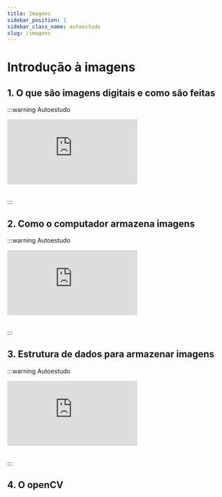 ```yaml
---
title: Imagens
sidebar_position: 1
sidebar_class_name: autoestudo
slug: /imagens
---
```


# Introdução à imagens

## 1. O que são imagens digitais e como são feitas

:::warning Autoestudo

<div style={{ textAlign: 'center' }}>
    <iframe 
        style={{
            display: 'block',
            margin: 'auto',
            width: '100%',
            height: '50vh',
        }}
        src="https://www.youtube.com/embed/LWxu4rkZBLw"
        frameborder="0" 
        allowFullScreen>
    </iframe>
</div>
<br />

:::

## 2. Como o computador armazena imagens

:::warning Autoestudo

<div style={{ textAlign: 'center' }}>
    <iframe 
        style={{
            display: 'block',
            margin: 'auto',
            width: '100%',
            height: '50vh',
        }}
        src="https://www.youtube.com/embed/EXZWHumclx0"
        frameborder="0" 
        allowFullScreen>
    </iframe>
</div>
<br />

:::

## 3. Estrutura de dados para armazenar imagens

:::warning Autoestudo

<div style={{ textAlign: 'center' }}>
    <iframe 
        style={{
            display: 'block',
            margin: 'auto',
            width: '100%',
            height: '50vh',
        }}
        src="https://www.youtube.com/embed/kP0M1_740Mc"
        frameborder="0" 
        allowFullScreen>
    </iframe>
</div>
<br />

:::

## 4. O openCV
